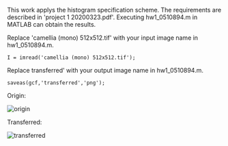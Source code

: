 This work applys the histogram specification scheme.
The requirements are described in 'project 1 20200323.pdf'.
Executing hw1_0510894.m in MATLAB can obtain the results.

Replace 'camellia (mono) 512x512.tif' with your input image name in hw1_0510894.m.
```
I = imread('camellia (mono) 512x512.tif');
```

Replace transferred' with your output image name in hw1_0510894.m.
```
saveas(gcf,'transferred','png');
```
Origin:

![origin](https://user-images.githubusercontent.com/42642215/132979145-aa81a1b1-f57c-441a-81d9-4e260d9af590.png)


Transferred:

![transferred](https://user-images.githubusercontent.com/42642215/132979161-127bc821-9a98-4b23-85ed-2b061355756c.png)
